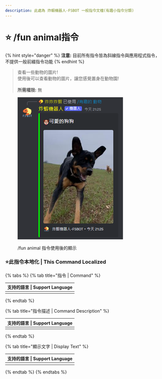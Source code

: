 ```yaml
---
description: 此處為 炸蝦機器人-FSBOT 一般指令文檔(有趣小指令分類)
---
```


# ⭐ /fun animal指令

{% hint style="danger" %}
**注意:** 目前所有指令皆為斜線指令與應用程式指令，不提供一般前綴指令功能
{% endhint %}

> 查看一些動物的圖片!\
> 使用後可以查看動物的圖片，讓您感覺置身在動物園!\
> \
> **所需權限:** 無

<figure><img src="../../../.gitbook/assets/螢幕擷取畫面 2023-09-03 212536.png" alt="/fun animal 指令使用後的顯示"><figcaption><p>/fun animal 指令使用後的顯示</p></figcaption></figure>

### :star:此指令本地化 | This Command Localized

{% tabs %}
{% tab title="指令 | Command" %}
<table><thead><tr><th data-type="select" data-multiple>支持的語言 | Support Language</th></tr></thead><tbody><tr><td></td></tr></tbody></table>
{% endtab %}

{% tab title="指令描述 | Command Description" %}
<table><thead><tr><th data-type="select" data-multiple>支持的語言 | Support Language</th></tr></thead><tbody><tr><td></td></tr></tbody></table>
{% endtab %}

{% tab title="顯示文字 | Display Text" %}
<table><thead><tr><th data-type="select" data-multiple>支持的語言 | Support Language</th></tr></thead><tbody><tr><td></td></tr></tbody></table>
{% endtab %}
{% endtabs %}
